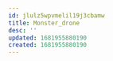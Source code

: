 ```yaml
---
id: jlulz5wpvmelil19j3cbamw
title: Monster_drone
desc: ''
updated: 1681955880190
created: 1681955880190
---
```

